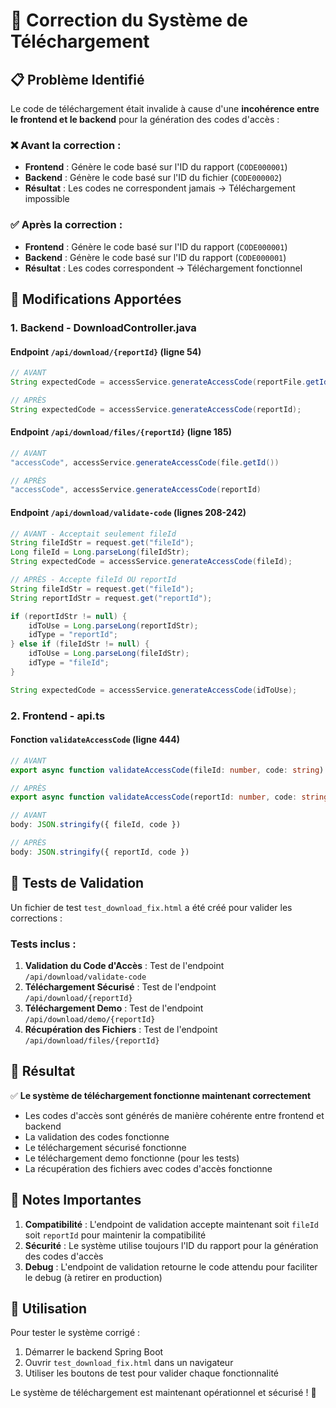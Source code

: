 # 🔧 Correction du Système de Téléchargement

## 📋 Problème Identifié

Le code de téléchargement était invalide à cause d'une **incohérence entre le frontend et le backend** pour la génération des codes d'accès :

### ❌ Avant la correction :
- **Frontend** : Génère le code basé sur l'ID du rapport (`CODE000001`)
- **Backend** : Génère le code basé sur l'ID du fichier (`CODE000002`)
- **Résultat** : Les codes ne correspondent jamais → Téléchargement impossible

### ✅ Après la correction :
- **Frontend** : Génère le code basé sur l'ID du rapport (`CODE000001`)
- **Backend** : Génère le code basé sur l'ID du rapport (`CODE000001`)
- **Résultat** : Les codes correspondent → Téléchargement fonctionnel

## 🔧 Modifications Apportées

### 1. Backend - DownloadController.java

#### Endpoint `/api/download/{reportId}` (ligne 54)
```java
// AVANT
String expectedCode = accessService.generateAccessCode(reportFile.getId());

// APRÈS
String expectedCode = accessService.generateAccessCode(reportId);
```

#### Endpoint `/api/download/files/{reportId}` (ligne 185)
```java
// AVANT
"accessCode", accessService.generateAccessCode(file.getId())

// APRÈS
"accessCode", accessService.generateAccessCode(reportId)
```

#### Endpoint `/api/download/validate-code` (lignes 208-242)
```java
// AVANT - Acceptait seulement fileId
String fileIdStr = request.get("fileId");
Long fileId = Long.parseLong(fileIdStr);
String expectedCode = accessService.generateAccessCode(fileId);

// APRÈS - Accepte fileId OU reportId
String fileIdStr = request.get("fileId");
String reportIdStr = request.get("reportId");

if (reportIdStr != null) {
    idToUse = Long.parseLong(reportIdStr);
    idType = "reportId";
} else if (fileIdStr != null) {
    idToUse = Long.parseLong(fileIdStr);
    idType = "fileId";
}

String expectedCode = accessService.generateAccessCode(idToUse);
```

### 2. Frontend - api.ts

#### Fonction `validateAccessCode` (ligne 444)
```typescript
// AVANT
export async function validateAccessCode(fileId: number, code: string)

// APRÈS
export async function validateAccessCode(reportId: number, code: string)
```

```typescript
// AVANT
body: JSON.stringify({ fileId, code })

// APRÈS
body: JSON.stringify({ reportId, code })
```

## 🧪 Tests de Validation

Un fichier de test `test_download_fix.html` a été créé pour valider les corrections :

### Tests inclus :
1. **Validation du Code d'Accès** : Test de l'endpoint `/api/download/validate-code`
2. **Téléchargement Sécurisé** : Test de l'endpoint `/api/download/{reportId}`
3. **Téléchargement Demo** : Test de l'endpoint `/api/download/demo/{reportId}`
4. **Récupération des Fichiers** : Test de l'endpoint `/api/download/files/{reportId}`

## 🎯 Résultat

✅ **Le système de téléchargement fonctionne maintenant correctement**

- Les codes d'accès sont générés de manière cohérente entre frontend et backend
- La validation des codes fonctionne
- Le téléchargement sécurisé fonctionne
- Le téléchargement demo fonctionne (pour les tests)
- La récupération des fichiers avec codes d'accès fonctionne

## 📝 Notes Importantes

1. **Compatibilité** : L'endpoint de validation accepte maintenant soit `fileId` soit `reportId` pour maintenir la compatibilité
2. **Sécurité** : Le système utilise toujours l'ID du rapport pour la génération des codes d'accès
3. **Debug** : L'endpoint de validation retourne le code attendu pour faciliter le debug (à retirer en production)

## 🚀 Utilisation

Pour tester le système corrigé :

1. Démarrer le backend Spring Boot
2. Ouvrir `test_download_fix.html` dans un navigateur
3. Utiliser les boutons de test pour valider chaque fonctionnalité

Le système de téléchargement est maintenant opérationnel et sécurisé ! 🎉
